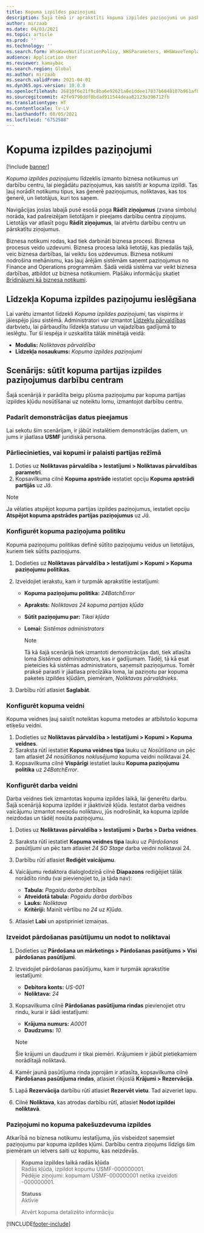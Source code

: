 ```yaml
---
title: Kopuma izpildes paziņojumi
description: Šajā tēmā ir aprakstīti kopuma izpildes paziņojumi un paskaidrots, kā tos iestatīt.
author: mirzaab
ms.date: 04/03/2021
ms.topic: article
ms.prod: ''
ms.technology: ''
ms.search.form: WhsWaveNotificationPolicy, WHSParameters, WHSWaveTemplateTable, BusinessEventsWorkspace
audience: Application User
ms.reviewer: kamaybac
ms.search.region: Global
ms.author: mirzaab
ms.search.validFrom: 2021-04-01
ms.dyn365.ops.version: 10.0.0
ms.openlocfilehash: 26810f6e21f9c8ba6e92621a8e1ddee17837b6048107b961afb0e428059051af
ms.sourcegitcommit: 42fe9790ddf0bdad911544deaa82123a396712fb
ms.translationtype: HT
ms.contentlocale: lv-LV
ms.lasthandoff: 08/05/2021
ms.locfileid: "6752588"
---
```

# <a name="wave-execution-notifications"></a>Kopuma izpildes paziņojumi

[!include [banner](../includes/banner.md)]

*Kopuma izpildes paziņojumu* līdzeklis izmanto biznesa notikumus un darbību centru, lai piegādātu paziņojumus, kas saistīti ar kopuma izpildi. Tas ļauj norādīt notikumu tipus, kas ģenerē paziņojumus, noliktavas, kas tos ģenerē, un lietotājus, kuri tos saņem.

Navigācijas joslas labajā pusē esošā poga **Rādīt ziņojumus** (zvana simbolu) norāda, kad pašreizējam lietotājam ir pieejams darbību centra ziņojums. Lietotājs var atlasīt pogu **Rādīt ziņojumus**, lai atvērtu darbību centru un pārskatītu ziņojumus.

Biznesa notikumi rodas, kad tiek darbināti biznesa procesi. Biznesa procesus veido uzdevumi. Biznesa procesa laikā lietotāji, kas piedalās tajā, veic biznesa darbības, lai veiktu šos uzdevumus. Biznesa notikumi nodrošina mehānismu, kas ļauj ārējām sistēmām saņemt paziņojumus no Finance and Operations programmām. Šādā veidā sistēma var veikt biznesa darbības, atbildot uz biznesa notikumiem. Plašāku informāciju skatiet [Brīdinājumi kā biznesa notikumi](../../fin-ops-core/dev-itpro/business-events/home-page.md).

## <a name="turn-on-the-wave-execution-notifications-feature"></a>Līdzekļa Kopuma izpildes paziņojumu ieslēgšana

Lai varētu izmantot līdzekli *Kopuma izpildes paziņojumi*, tas vispirms ir jāiespējo jūsu sistēmā. Administratori var izmantot [Līdzekļu pārvaldības](../../fin-ops-core/fin-ops/get-started/feature-management/feature-management-overview.md) darbvietu, lai pārbaudītu līdzekļa statusu un vajadzības gadījumā to ieslēgtu. Tur šī iespēja ir uzskaitīta tālāk minētajā veidā:

- **Modulis:** *Noliktavas pārvaldība*
- **Līdzekļa nosaukums:** *Kopuma izpildes paziņojumi*

## <a name="scenario-send-wave-batch-execution-notifications-to-the-action-center"></a>Scenārijs: sūtīt kopuma partijas izpildes paziņojumus darbību centram

Šajā scenārijā ir parādīta beigu plūsma paziņojumu par kopuma partijas izpildes kļūdu nosūtīšanai uz noteiktu lomu, izmantojot darbību centru.

### <a name="make-demo-data-available"></a>Padarīt demonstrācijas datus pieejamus

Lai sekotu šim scenārijam, ir jābūt instalētiem demonstrācijas datiem, un jums ir jāatlasa **USMF** juridiskā persona.

### <a name="make-sure-that-waves-are-run-in-batch-mode"></a>Pārliecinieties, vai kopumi ir palaisti partijas režīmā

1. Doties uz **Noliktavas pārvaldība \> Iestatījumi \> Noliktavas pārvaldības parametri**.
1. Kopsavilkuma cilnē **Kopuma apstrāde** iestatiet opciju **Kopuma apstrādi partijās** uz *Jā*.

> [!NOTE]
> Ja vēlaties atspējot kopuma partijas izpildes paziņojumus, iestatiet opciju **Atspējot kopuma apstrādes partijas paziņojumus** uz *Jā*.

### <a name="configure-a-wave-notification-policy"></a>Konfigurēt kopuma paziņojuma politiku

Kopuma paziņojumu politikas definē sūtīto paziņojumu veidus un lietotājus, kuriem tiek sūtīts paziņojums.

1. Dodieties uz **Noliktavas pārvaldība \> Iestatījumi \> Kopumi \> Kopuma paziņojumu politikas**.
1. Izveidojiet ierakstu, kam ir turpmāk aprakstītie iestatījumi:

    - **Kopuma paziņojumu politika:** *24BatchError*
    - **Apraksts:** *Noliktavas 24 kopuma partijas kļūda*
    - **Sūtīt paziņojumu par:** *Tikai kļūda*
    - **Lomai:** *Sistēmas administrators*

        > [!NOTE]
        > Tā kā šajā scenārijā tiek izmantoti demonstrācijas dati, tiek atlasīta loma *Sistēmas administrators*, kas ir gadījumam. Tādēļ, tā kā esat pieteicies kā sistēmas administrators, saņemsit paziņojumus. Tomēr praksē parasti ir jāatlasa precīzāka loma, lai paziņotu par kopuma paketes izpildes kļūdām, piemēram, *Noliktavas pārvaldnieks*.

1. Darbību rūtī atlasiet **Saglabāt**.

### <a name="configure-a-wave-template"></a>Konfigurēt kopuma veidni

Kopuma veidnes ļauj saistīt noteiktas kopuma metodes ar atbilstošo kopuma etiķešu veidni.

1. Dodieties uz **Noliktavas pārvaldība \> Iestatījumi \> Kopumi \> Kopuma veidnes**.
1. Saraksta rūtī iestatiet **Kopuma veidnes tipa** lauku uz *Nosūtīšana* un pēc tam atlasiet *24 nosūtīšanas noklusējuma* kopuma veidni noliktavai 24.
1. Kopsavilkuma cilnē **Vispārīgi** iestatiet lauku **Kopuma paziņojumu politika** uz *24BatchError*.

### <a name="configure-a-work-template"></a>Konfigurēt darba veidni

Darba veidnes tiek izmantotas kopuma izpildes laikā, lai ģenerētu darbu. Šajā scenārijā kopuma izpildei ir jāaktivizē kļūda. Iestatot darba veidnes vaicājumu izmantot neesošu noliktavu, jūs nodrošināt, ka kopuma izpilde neizdodas un tādēļ nosūta paziņojumu.

1. Doties uz **Noliktavas pārvaldība \> Iestatījumi \> Darbs \> Darba veidnes**.
1. Saraksta rūtī iestatiet **Kopuma veidnes tipa** lauku uz *Pārdošanas pasūtījumi* un pēc tam atlasiet *24 SO Stage* darba veidni noliktavai 24.
1. Darbību rūtī atlasiet **Rediģēt vaicājumu**.
1. Vaicājumu redaktora dialoglodziņā cilnē **Diapazons** rediģējiet tālāk norādīto rindu (vai pievienojiet to, ja tāda nav):

    - **Tabula:** *Pagaidu darba darbības*
    - **Atveidotā tabula:** *Pagaidu darba darbības*
    - **Lauks:** *Noliktava*
    - **Kritēriji:** Mainīt vērtību no *24* uz *Kļūda*.

1. Atlasiet **Labi** un apstipriniet izmaiņas.

### <a name="create-a-sales-order-and-release-it-to-the-warehouse"></a>Izveidot pārdošanas pasūtījumu un nodot to noliktavai

1. Dodieties uz **Pārdošana un mārketings \> Pārdošanas pasūtījums \> Visi pārdošanas pasūtījumi**.
1. Izveidojiet pārdošanas pasūtījumu, kam ir turpmāk aprakstītie iestatījumi:

    - **Debitora konts:** *US-001*
    - **Noliktava:** *24*

1. Kopsavilkuma cilnē **Pārdošanas pasūtījuma rindas** pievienojiet otru rindu, kurai ir šādi iestatījumi:

    - **Krājuma numurs:** *A0001*
    - **Daudzums:** *10*

    > [!NOTE]
    > Šie krājumi un daudzumi ir tikai piemēri. Krājumiem ir jābūt pietiekamiem norādītajā noliktavā.

1. Kamēr jaunā pasūtījuma rinda joprojām ir atlasīta, kopsavilkuma cilnē **Pārdošanas pasūtījuma rindas**, atlasiet rīkjoslā **Krājumi \> Rezervācija**.
1. Lapā **Rezervācija** darbību rūtī atlasiet **Rezervēt vietu**. Tad aizveriet lapu.
1. Cilnē **Noliktava**, kas atrodas darbību rūtī, atlasiet **Nodot izpildei noliktavā**.

### <a name="notifications-from-wave-batch-job-execution"></a>Paziņojumi no kopuma pakešuzdevuma izpildes

Atkarībā no biznesa notikumu iestatījuma, jūs visbeidzot saņemsiet paziņojumu par kopuma izpildes kļūmi. Darbību centra ziņojums līdzīgs šim piemēram un ietvers saiti uz kopumu, kas neizdevās.

> **Kopuma izpildes laikā radās kļūda**  
> Radās kļūda, izpildot kopumu USMF-000000001.  
> Pēdējie ziņojumi: kopumam USMF-000000001 netika izveidoti -000000001.
>
> **Statuss**  
> Aktīvie
>
> Atvērt kopuma detalizēto informāciju

[!INCLUDE[footer-include](../../includes/footer-banner.md)]
